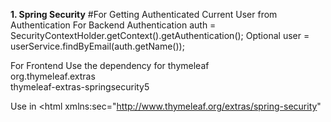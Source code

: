 

**1. Spring Security**
#For Getting Authenticated Current User from Authentication
For Backend
Authentication auth = SecurityContextHolder.getContext().getAuthentication();
Optional<User> user = userService.findByEmail(auth.getName());

For Frontend
Use the dependency for thymeleaf 
<dependency>  
 <groupId>org.thymeleaf.extras</groupId>  
 <artifactId>thymeleaf-extras-springsecurity5</artifactId>  
</dependency>

Use in <html
xmlns:sec="http://www.thymeleaf.org/extras/spring-security"




<!--stackedit_data:
eyJoaXN0b3J5IjpbMjEwNDM5NzYzNCwtMTUxMTYxNjEwNCwzMz
E5MDYzMDcsLTIxMzkzOTY2ODddfQ==
-->